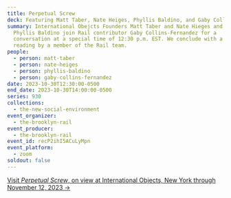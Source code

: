 ```yaml
---
title: Perpetual Screw
deck: Featuring Matt Taber, Nate Heiges, Phyllis Baldino, and Gaby Collins-Fernandez
summary: International Obejcts Founders Matt Taber and Nate Hieges and artist
  Phyllis Baldino join Rail contributor Gaby Collins-Fernandez for a
  conversation at a special time of 12:30 p.m. EST. We conclude with a poetry
  reading by a member of the Rail team.
people:
  - person: matt-taber
  - person: nate-heiges
  - person: phyllis-baldino
  - person: gaby-collins-fernandez
date: 2023-10-30T12:30:00-0500
end_date: 2023-10-30T14:00:00-0500
series: 930
collections:
  - the-new-social-environment
event_organizer:
  - the-brooklyn-rail
event_producer:
  - the-brooklyn-rail
event_id: recP2ihI5ACuLyMpn
event_platform:
  - zoom
soldout: false
---
```

[V﻿isit *Perpetual Screw*, on view at International Objects, New York through November 12, 2023 →](https://objects.international/perpetual-screw)